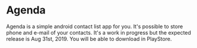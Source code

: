 # Agenda
Agenda is a simple android contact list app for you. It's possible to store phone and e-mail of your contacts. It's a work in progress
but the expected release is Aug 31st, 2019. You will be able to download in PlayStore.
